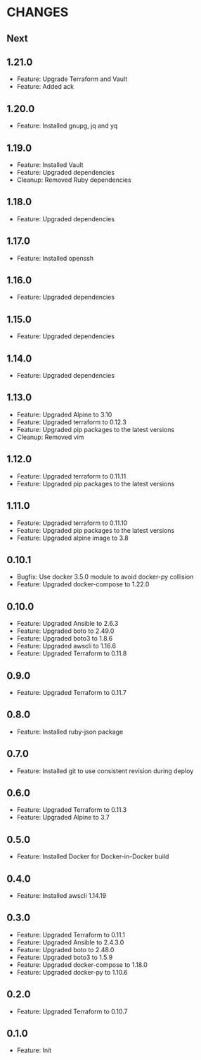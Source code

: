 # CHANGES

## Next

## 1.21.0

- Feature: Upgrade Terraform and Vault
- Feature: Added ack

## 1.20.0

- Feature: Installed gnupg, jq and yq

## 1.19.0

- Feature: Installed Vault
- Feature: Upgraded dependencies
- Cleanup: Removed Ruby dependencies

## 1.18.0

- Feature: Upgraded dependencies

## 1.17.0

- Feature: Installed openssh

## 1.16.0

- Feature: Upgraded dependencies

## 1.15.0

- Feature: Upgraded dependencies

## 1.14.0

- Feature: Upgraded dependencies

## 1.13.0

- Feature: Upgraded Alpine to 3.10
- Feature: Upgraded terraform to 0.12.3
- Feature: Upgraded pip packages to the latest versions
- Cleanup: Removed vim

## 1.12.0

- Feature: Upgraded terraform to 0.11.11
- Feature: Upgraded pip packages to the latest versions

## 1.11.0

- Feature: Upgraded terraform to 0.11.10
- Feature: Upgraded pip packages to the latest versions
- Feature: Upgraded alpine image to 3.8

## 0.10.1

- Bugfix: Use docker 3.5.0 module to avoid docker-py collision
- Feature: Upgraded docker-compose to 1.22.0

## 0.10.0

- Feature: Upgraded Ansible to 2.6.3
- Feature: Upgraded boto to 2.49.0
- Feature: Upgraded boto3 to 1.8.6
- Feature: Upgraded awscli to 1.16.6
- Feature: Upgraded Terraform to 0.11.8

## 0.9.0

- Feature: Upgraded Terraform to 0.11.7

## 0.8.0

- Feature: Installed ruby-json package

## 0.7.0

- Feature: Installed git to use consistent revision during deploy

## 0.6.0

- Feature: Upgraded Terraform to 0.11.3
- Feature: Upgraded Alpine to 3.7

## 0.5.0

- Feature: Installed Docker for Docker-in-Docker build

## 0.4.0

- Feature: Installed awscli 1.14.19

## 0.3.0

- Feature: Upgraded Terraform to 0.11.1
- Feature: Upgraded Ansible to 2.4.3.0
- Feature: Upgraded boto to 2.48.0
- Feature: Upgraded boto3 to 1.5.9
- Feature: Upgraded docker-compose to 1.18.0
- Feature: Upgraded docker-py to 1.10.6

## 0.2.0

- Feature: Upgraded Terraform to 0.10.7

## 0.1.0

- Feature: Init

